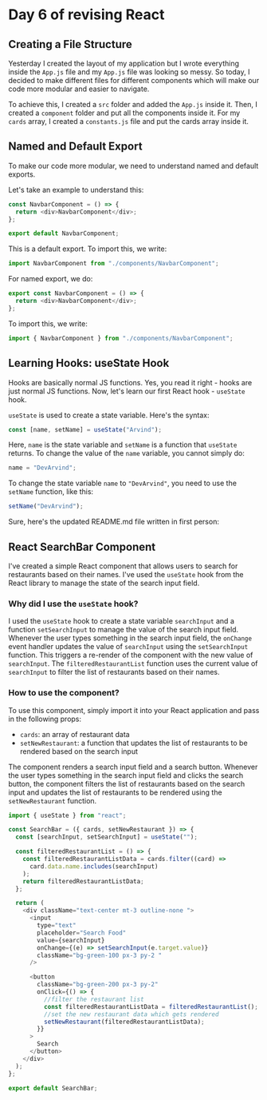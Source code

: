 # Day 6 of revising React

## Creating a File Structure

Yesterday I created the layout of my application but I wrote everything inside the `App.js` file and my `App.js` file was looking so messy. So today, I decided to make different files for different components which will make our code more modular and easier to navigate.

To achieve this, I created a `src` folder and added the `App.js` inside it. Then, I created a `component` folder and put all the components inside it. For my `cards` array, I created a `constants.js` file and put the cards array inside it.

## Named and Default Export

To make our code more modular, we need to understand named and default exports.

Let's take an example to understand this:

```javascript
const NavbarComponent = () => {
  return <div>NavbarComponent</div>;
};

export default NavbarComponent;
```

This is a default export. To import this, we write:

```javascript
import NavbarComponent from "./components/NavbarComponent";
```

For named export, we do:

```javascript
export const NavbarComponent = () => {
  return <div>NavbarComponent</div>;
};
```

To import this, we write:

```javascript
import { NavbarComponent } from "./components/NavbarComponent";
```

## Learning Hooks: useState Hook

Hooks are basically normal JS functions. Yes, you read it right - hooks are just normal JS functions. Now, let's learn our first React hook - `useState` hook.

`useState` is used to create a state variable. Here's the syntax:

```javascript
const [name, setName] = useState("Arvind");
```

Here, `name` is the state variable and `setName` is a function that `useState` returns. To change the value of the `name` variable, you cannot simply do:

```javascript
name = "DevArvind";
```

To change the state variable `name` to `"DevArvind"`, you need to use the `setName` function, like this:

```javascript
setName("DevArvind");
```

Sure, here's the updated README.md file written in first person:

## React SearchBar Component

I've created a simple React component that allows users to search for restaurants based on their names. I've used the `useState` hook from the React library to manage the state of the search input field.

### Why did I use the `useState` hook?

I used the `useState` hook to create a state variable `searchInput` and a function `setSearchInput` to manage the value of the search input field. Whenever the user types something in the search input field, the `onChange` event handler updates the value of `searchInput` using the `setSearchInput` function. This triggers a re-render of the component with the new value of `searchInput`. The `filteredRestaurantList` function uses the current value of `searchInput` to filter the list of restaurants based on their names.

### How to use the component?

To use this component, simply import it into your React application and pass in the following props:

- `cards`: an array of restaurant data
- `setNewRestaurant`: a function that updates the list of restaurants to be rendered based on the search input

The component renders a search input field and a search button. Whenever the user types something in the search input field and clicks the search button, the component filters the list of restaurants based on the search input and updates the list of restaurants to be rendered using the `setNewRestaurant` function.

```javascript
import { useState } from "react";

const SearchBar = ({ cards, setNewRestaurant }) => {
  const [searchInput, setSearchInput] = useState("");

  const filteredRestaurantList = () => {
    const filteredRestaurantListData = cards.filter((card) =>
      card.data.name.includes(searchInput)
    );
    return filteredRestaurantListData;
  };

  return (
    <div className="text-center mt-3 outline-none ">
      <input
        type="text"
        placeholder="Search Food"
        value={searchInput}
        onChange={(e) => setSearchInput(e.target.value)}
        className="bg-green-100 px-3 py-2 "
      />

      <button
        className="bg-green-200 px-3 py-2"
        onClick={() => {
          //filter the restaurant list
          const filteredRestaurantListData = filteredRestaurantList();
          //set the new restaurant data which gets rendered
          setNewRestaurant(filteredRestaurantListData);
        }}
      >
        Search
      </button>
    </div>
  );
};

export default SearchBar;
```
